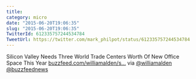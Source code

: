```yaml
---
title: 
category: micro
date: "2015-06-20T19:06:35"
slug: "2015-06-20T19:06:35"
TwitterId: 612335757244534784
TweetUrl: https://twitter.com/mark_philpot/status/612335757244534784
---
```


Silicon Valley Needs Three World Trade Centers Worth Of New Office Space This
Year
[buzzfeed.com/williamalden/s…](http://www.buzzfeed.com/williamalden/silicon-valley-hungry-for-office-space?utm_term=.fk46p5Mw2)
via [@williamalden](https://twitter.com/williamalden)
[@buzzfeednews](https://twitter.com/buzzfeednews)
